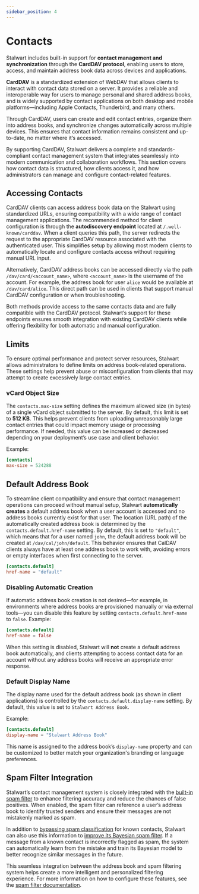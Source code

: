 ```yaml
---
sidebar_position: 4
---
```


# Contacts

Stalwart includes built-in support for **contact management and synchronization** through the **CardDAV protocol**, enabling users to store, access, and maintain address book data across devices and applications.

**CardDAV** is a standardized extension of WebDAV that allows clients to interact with contact data stored on a server. It provides a reliable and interoperable way for users to manage personal and shared address books, and is widely supported by contact applications on both desktop and mobile platforms—including Apple Contacts, Thunderbird, and many others.

Through CardDAV, users can create and edit contact entries, organize them into address books, and synchronize changes automatically across multiple devices. This ensures that contact information remains consistent and up-to-date, no matter where it’s accessed.

By supporting CardDAV, Stalwart delivers a complete and standards-compliant contact management system that integrates seamlessly into modern communication and collaboration workflows. This section covers how contact data is structured, how clients access it, and how administrators can manage and configure contact-related features.

## Accessing Contacts

CardDAV clients can access address book data on the Stalwart using standardized URLs, ensuring compatibility with a wide range of contact management applications. The recommended method for client configuration is through the **autodiscovery endpoint** located at `/.well-known/carddav`. When a client queries this path, the server redirects the request to the appropriate CardDAV resource associated with the authenticated user. This simplifies setup by allowing most modern clients to automatically locate and configure contacts access without requiring manual URL input.

Alternatively, CardDAV address books can be accessed directly via the path `/dav/card/<account_name>`, where `<account_name>` is the username of the account. For example, the address book for user `alice` would be available at `/dav/card/alice`. This direct path can be used in clients that support manual CardDAV configuration or when troubleshooting.

Both methods provide access to the same contacts data and are fully compatible with the CardDAV protocol. Stalwart’s support for these endpoints ensures smooth integration with existing CardDAV clients while offering flexibility for both automatic and manual configuration.

## Limits

To ensure optimal performance and protect server resources, Stalwart allows administrators to define limits on address book-related operations. These settings help prevent abuse or misconfiguration from clients that may attempt to create excessively large contact entries.

### vCard Object Size

The `contacts.max-size` setting defines the maximum allowed size (in bytes) of a single vCard object submitted to the server. By default, this limit is set to **512 KB**. This helps prevent clients from uploading unreasonably large contact entries that could impact memory usage or processing performance. If needed, this value can be increased or decreased depending on your deployment’s use case and client behavior.

Example:

```toml
[contacts]
max-size = 524288
```

## Default Address Book

To streamline client compatibility and ensure that contact management operations can proceed without manual setup, Stalwart **automatically creates** a default address book when a user account is accessed and no address books currently exist for that user.
The location (URL path) of the automatically created address book is determined by the `contacts.default.href-name` setting. By default, this is set to `"default"`, which means that for a user named `john`, the default address book will be created at `/dav/cal/john/default`. This behavior ensures that CalDAV clients always have at least one address book to work with, avoiding errors or empty interfaces when first connecting to the server.

```toml
[contacts.default]
href-name = "default"
```

### Disabling Automatic Creation

If automatic address book creation is not desired—for example, in environments where address books are provisioned manually or via external tools—you can disable this feature by setting `contacts.default.href-name` to `false`. Example:

```toml
[contacts.default]
href-name = false
```

When this setting is disabled, Stalwart will **not** create a default address book automatically, and clients attempting to access contact data for an account without any address books will receive an appropriate error response.

### Default Display Name

The display name used for the default address book (as shown in client applications) is controlled by the `contacts.default.display-name` setting. By default, this value is set to `Stalwart Address Book`.

Example:

```toml
[contacts.default]
display-name = "Stalwart Address Book"
```

This name is assigned to the address book’s `display-name` property and can be customized to better match your organization's branding or language preferences.

## Spam Filter Integration

Stalwart’s contact management system is closely integrated with the [built-in spam filter](/docs/spamfilter/overview) to enhance filtering accuracy and reduce the chances of false positives. When enabled, the spam filter can reference a user’s address book to identify trusted senders and ensure their messages are not mistakenly marked as spam.

In addition to [bypassing spam classification](/docs/spamfilter/settings/general#address-book-integration) for known contacts, Stalwart can also use this information to [improve its Bayesian spam filter](/docs/spamfilter/classifier#contacts-auto-learning). If a message from a known contact is incorrectly flagged as spam, the system can automatically learn from the mistake and train its Bayesian model to better recognize similar messages in the future.

This seamless integration between the address book and spam filtering system helps create a more intelligent and personalized filtering experience. For more information on how to configure these features, see the [spam filter documentation](/docs/spamfilter/overview).

